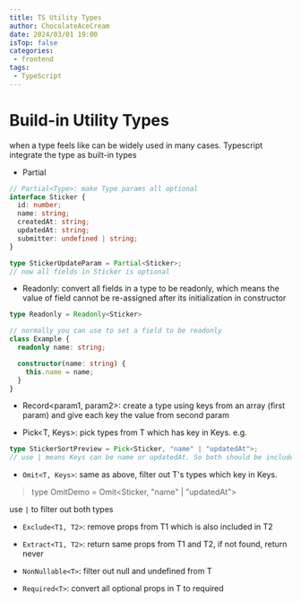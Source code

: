 ```yaml
---
title: TS Utility Types
author: ChocolateAceCream
date: 2024/03/01 19:00
isTop: false
categories:
 - frontend
tags:
 - TypeScript
---
```



# Build-in Utility Types <Badge text="TypeScript" type="warning" />

when a type feels like can be widely used in many cases. Typescript integrate the type as built-in types

- Partial
```ts
// Partial<Type>: make Type params all optional
interface Sticker {
  id: number;
  name: string;
  createdAt: string;
  updatedAt: string;
  submitter: undefined | string;
}

type StickerUpdateParam = Partial<Sticker>;
// now all fields in Sticker is optional
```

- Readonly: convert all fields in a type to be readonly, which means the value of field cannot be re-assigned after its initialization in constructor
```ts
type Readonly = Readonly<Sticker>

// normally you can use to set a field to be readonly
class Example {
  readonly name: string;

  constructor(name: string) {
    this.name = name;
  }
}
```

- Record<param1, param2>: create a type using keys from an array (first param) and give each key the value from second param

- Pick<T, Keys>: pick types from T which has key in Keys.
e.g.

```ts
type StickerSortPreview = Pick<Sticker, "name" | "updatedAt">;
// use | means Keys can be name or updatedAt. So both should be included in type StickerSortPreview
```

- `Omit<T, Keys>`: same as above, filter out T's types which key in Keys.

> type OmitDemo = Omit<Sticker, "name" | "updatedAt">

use `|` to filter out both types

- `Exclude<T1, T2>`: remove props from T1 which is also included in T2

- `Extract<T1, T2>`: return same props from T1 and T2, if not found, return never

- `NonNullable<T>`: filter out null and undefined from T

- `Required<T>`: convert all optional props in T to required